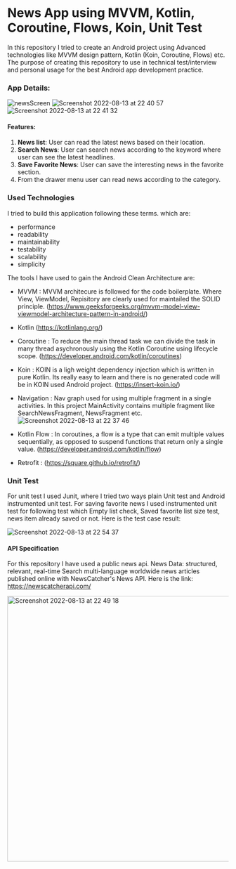 # News App using MVVM, Kotlin, Coroutine, Flows, Koin, Unit Test

In this repository I tried to create an Android project using Advanced technologies like MVVM design pattern, Kotlin (Koin, Coroutine, Flows) etc. The purpose of creating this repository to use in technical test/interview and personal usage for the best Android app development practice.

### App Details:

![newsScreen](https://user-images.githubusercontent.com/11981999/184511606-46f6e8d5-4e9e-45f2-ba04-d74442626f35.png)
![Screenshot 2022-08-13 at 22 40 57](https://user-images.githubusercontent.com/11981999/184511633-5042d6ec-44f7-4120-8577-973606a884a8.png)
![Screenshot 2022-08-13 at 22 41 32](https://user-images.githubusercontent.com/11981999/184511648-658c1d5c-96aa-4186-acf1-9d9cd7229482.png)

#### Features:
1. <b>News list</b>: User can read the latest news based on their location.
2. <b>Search News</b>: User can search news according to the keyword where user can see the latest headlines.
3. <b>Save Favorite News</b>: User can save the interesting news in the favorite section.
4. From the drawer menu user can read news according to the category.

### Used Technologies

I tried to build this application following these terms. which are:

- performance
- readability
- maintainability
- testability
- scalability
- simplicity

The tools I have used to gain the Android Clean Architecture are:

- MVVM :  MVVM architecure is followed for the code boilerplate. Where View, ViewModel, Repisitory are clearly used for maintailed the SOLID principle. (https://www.geeksforgeeks.org/mvvm-model-view-viewmodel-architecture-pattern-in-android/)
- Kotlin (https://kotlinlang.org/)
- Coroutine : To reduce the main thread task we can divide the task in many thread asychronously using the Kotlin Coroutine using lifecycle scope. (https://developer.android.com/kotlin/coroutines)
- Koin : KOIN is a ligh weight dependency injection which is written in pure Kotlin. Its really easy to learn and there is no generated code will be in KOIN used Android project. (https://insert-koin.io/)
- Navigation : Nav graph used for using multiple fragment in a single activities. In this project MainActivity contains multiple fragment like SearchNewsFragment, NewsFragment etc.
![Screenshot 2022-08-13 at 22 37 46](https://user-images.githubusercontent.com/11981999/184511562-6c92506f-dec3-43c3-a042-fd7489ce3f43.png)

- Kotlin Flow : In coroutines, a flow is a type that can emit multiple values sequentially, as opposed to suspend functions that return only a single value. (https://developer.android.com/kotlin/flow)
- Retrofit : (https://square.github.io/retrofit/)

### Unit Test
For unit test I used Junit, where I tried two ways plain Unit test and Android instrumented unit test. For saving favorite news I used instrumented unit test for following test which Empty list check, Saved favorite list size test, news item already saved or not. Here is the test case result:

![Screenshot 2022-08-13 at 22 54 37](https://user-images.githubusercontent.com/11981999/184511947-3c0fe405-5ac3-4be8-a7ff-6925cc1f90bf.png)


#### API Specification
For this repository I have used a public news api. News Data: structured, relevant, real-time Search multi-language worldwide news articles published online with NewsCatcher's News API. Here is the link: https://newscatcherapi.com/

<img width="605" alt="Screenshot 2022-08-13 at 22 49 18" src="https://user-images.githubusercontent.com/11981999/184511836-3e0e156d-0de2-4a2b-9d32-d2a52a4303dd.png">
